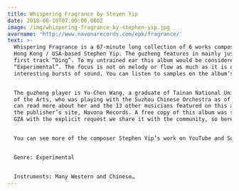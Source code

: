 ```yaml
---
title: Whispering Fragrance by Steven Yip
date: 2018-08-10T07:00:00.000Z
image: /img/whispering-fragrance-by-stephen-yip.jpg
avarname: 'http://www.navonarecords.com/epk/fragrance/'
text: >-
  Whispering Fragrance is a 67-minute long collection of 6 works composed by
  Hong Kong / USA-based Stephen Yip. The guzheng features in mainly just the
  first track “Ding”. To my untrained ear this album would be considered
  “Experimental”. The focus is not on melody or flow as much as it is on
  interesting bursts of sound. You can listen to samples on the album’s webpage.


  The guzheng player is Yu-Chen Wang, a graduate of Tainan National University
  of the Arts, who was playing with the Suzhou Chinese Orchestra as of 2017. You
  can read more about her and the 13 other musicians featured on this album on
  the publisher’s site, Navona Records. A free copy of this album was sent to
  GZA with the explicit request we share it with the community, so here it is!


  You can see more of the composer Stephen Yip’s work on YouTube and Soundcloud.


  Genre: Experimental


  Instruments: Many Western and Chinese…
---
```


